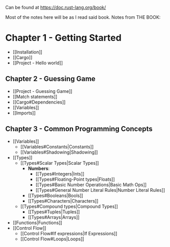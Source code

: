Can be found at https://doc.rust-lang.org/book/

Most of the notes here will be as I read said book.
Notes from THE BOOK:
# Chapter 1 - Getting Started
* [[Installation]]
* [[Cargo]]
* [[Project - Hello world]]
## Chapter 2 - Guessing Game
* [[Project - Guessing Game]]
* [[Match statements]]
* [[Cargo#Dependencies]]
* [[Variables]]
* [[Imports]]
## Chapter 3 - Common Programming Concepts
* [[Variables]]
	* [[Variables#Constants|Constants]]
	* [[Variables#Shadowing|Shadowing]]
* [[Types]]
	* [[Types#Scalar Types|Scalar Types]]
		* __Numbers__:
			* [[Types#Integers|Ints]]
			* [[Types#Floating-Point types|Floats]]
			* [[Types#Basic Number Operations|Basic Math Ops]]
			* [[Types#General Number Literal Rules|Number Literal Rules]]
		* [[Types#Booleans|Bools]]
		* [[Types#Characters|Characters]]
	* [[Types#Compound types|Compound Types]]
		* [[Types#Tuples|Tuples]]
		* [[Types#Arrays|Arrays]]
* [[Functions|Functions]]
* [[Control Flow]]
	* [[Control Flow#If expressions|If Expressions]]
	* [[Control Flow#Loops|Loops]]

